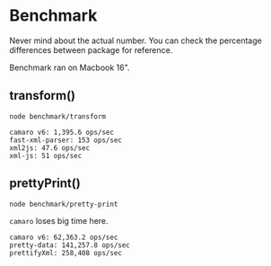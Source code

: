 # Benchmark

Never mind about the actual number. You can check the percentage differences between package for reference.

Benchmark ran on Macbook 16".

## transform()

`node benchmark/transform`

```
camaro v6: 1,395.6 ops/sec
fast-xml-parser: 153 ops/sec
xml2js: 47.6 ops/sec
xml-js: 51 ops/sec
```

## prettyPrint()

`node benchmark/pretty-print`

`camaro` loses big time here.

```
camaro v6: 62,363.2 ops/sec
pretty-data: 141,257.8 ops/sec
prettifyXml: 258,408 ops/sec
```